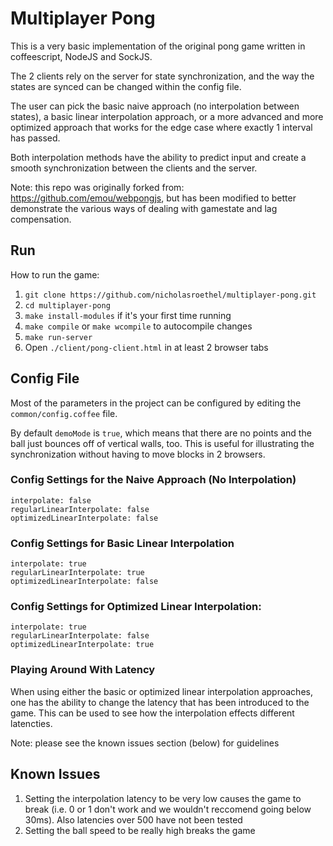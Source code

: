 Multiplayer Pong
=========

This is a very basic implementation of the original pong game written in coffeescript,
NodeJS and SockJS. 

The 2 clients rely on the server for state synchronization, and the way the states 
are synced can be changed within the config file. 

The user can pick the basic naive approach (no interpolation between states), a basic
linear interpolation approach, or a more advanced and more optimized approach that 
works for the edge case where exactly 1 interval has passed. 

Both interpolation methods have the ability to predict input and create a smooth
synchronization between the clients and the server. 

Note: this repo was originally forked from: https://github.com/emou/webpongjs,
but has been modified to better demonstrate the various ways of dealing with
gamestate and lag compensation. 

Run
----------

How to run the game:

1. `git clone https://github.com/nicholasroethel/multiplayer-pong.git`
2. `cd multiplayer-pong`
3. `make install-modules` if it's your first time running
4. `make compile` or `make wcompile` to autocompile changes
5. `make run-server`
6. Open `./client/pong-client.html` in at least 2 browser tabs

Config File
-----------

Most of the parameters in the project can be configured by editing the
`common/config.coffee` file.

By default `demoMode` is `true`, which means that there are no points and the
ball just bounces off of vertical walls, too. This is useful for illustrating
the synchronization without having to move blocks in 2 browsers.

### Config Settings for the Naive Approach (No Interpolation) 
    interpolate: false
    regularLinearInterpolate: false
    optimizedLinearInterpolate: false

### Config Settings for Basic Linear Interpolation 
    interpolate: true
    regularLinearInterpolate: true
    optimizedLinearInterpolate: false

### Config Settings for Optimized Linear Interpolation: 
    interpolate: true
    regularLinearInterpolate: false
    optimizedLinearInterpolate: true

### Playing Around With Latency

When using either the basic or optimized linear interpolation approaches, one has the ability to change
the latency that has been introduced to the game. This can be used to see how the interpolation effects
different latencties. 

Note: please see the known issues section (below) for guidelines

Known Issues
------------

1. Setting the interpolation latency to be very low causes the game to break (i.e. 0 or 1 don't work
and we wouldn't reccomend going below 30ms). Also latencies over 500 have not been tested
2. Setting the ball speed to be really high breaks the game
